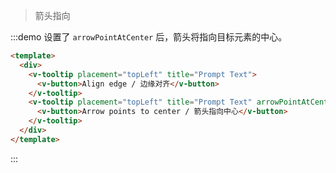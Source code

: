 > 箭头指向

:::demo 设置了 `arrowPointAtCenter` 后，箭头将指向目标元素的中心。

```html
<template>
  <div>
    <v-tooltip placement="topLeft" title="Prompt Text">
      <v-button>Align edge / 边缘对齐</v-button>
    </v-tooltip>
    <v-tooltip placement="topLeft" title="Prompt Text" arrowPointAtCenter>
      <v-button>Arrow points to center / 箭头指向中心</v-button>
    </v-tooltip>
  </div>
</template>
```
:::

